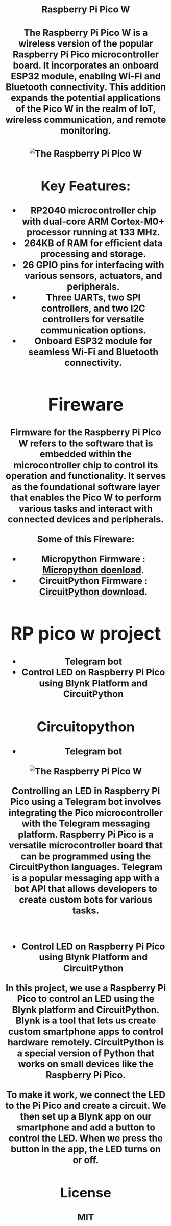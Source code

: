 <h1 align="center" >Raspberry Pi Pico W<h>

 

<h4> The Raspberry Pi Pico W is a wireless version of the popular Raspberry Pi Pico microcontroller board. It incorporates an onboard ESP32 module, enabling Wi-Fi and Bluetooth connectivity. This addition expands the potential applications of the Pico W in the realm of IoT, wireless communication, and remote monitoring. </h4>


<picture>
<img alt="The Raspberry Pi Pico W " src="https://micropython.org/resources/micropython-media/boards/PICO_W/rp2-pico-w.jpg">
</picture>


<p>
<h2>Key Features:</h2>

 - RP2040 microcontroller chip with dual-core ARM Cortex-M0+ processor running at 133 MHz.
 - 264KB of RAM for efficient data processing and storage.
 - 26 GPIO pins for interfacing with various sensors, actuators, and peripherals.
 - Three UARTs, two SPI controllers, and two I2C controllers for versatile communication options.
 - Onboard ESP32 module for seamless Wi-Fi and Bluetooth connectivity.

</p>
<h1>Fireware</h1> 
<p>
Firmware for the Raspberry Pi Pico W refers to the software that is embedded within the microcontroller chip to control its operation and functionality. It serves as the foundational software layer that enables the Pico W to perform various tasks and interact with connected devices and peripherals.

Some of this Fireware:
- Micropython Firmware : [Micropython doenload](https://micropython.org/download/rp2-pico-w/).
- CircuitPython Firmware : [CircuitPython download](https://circuitpython.org/board/raspberry_pi_pico_w/).

</p>


<h1>RP pico w project </h1>

* Telegram bot
* Control LED on Raspberry Pi Pico using Blynk Platform and CircuitPython 

<h2> Circuitopython </h2>

<p>

 * Telegram bot

   


 <picture>
<img alt="The Raspberry Pi Pico W " src="https://github.com/moaml1999/RaspberryPi_Pico_w/blob/main/Telegram%20pico%20W/img.jpg">
</picture>

  Controlling an LED in Raspberry Pi Pico using a Telegram bot involves integrating the Pico microcontroller with the Telegram messaging platform. Raspberry Pi Pico is a versatile microcontroller board that can be programmed using the CircuitPython languages. Telegram is a popular messaging app with a bot API that allows developers to create custom bots for various tasks. 
 <p> 

<p>


<h1></h1> 

 * Control LED on Raspberry Pi Pico using Blynk Platform and CircuitPython

 <p>In this project, we use a Raspberry Pi Pico to control an LED using the Blynk platform and CircuitPython. Blynk is a tool that lets us create custom smartphone apps to control hardware remotely. CircuitPython is a special version of Python that works on small devices like the Raspberry Pi Pico.

To make it work, we connect the LED to the Pi Pico and create a circuit. We then set up a Blynk app on our smartphone and add a button to control the LED. When we press the button in the app, the LED turns on or off.
</p>
</p>


## License

MIT

